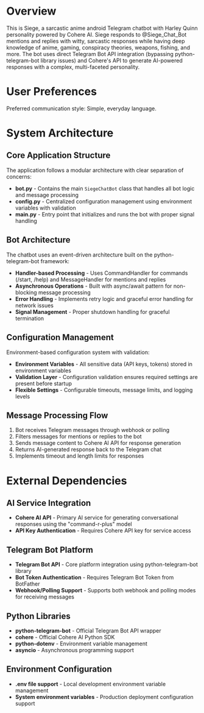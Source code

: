# Overview

This is Siege, a sarcastic anime android Telegram chatbot with Harley Quinn personality powered by Cohere AI. Siege responds to @Siege_Chat_Bot mentions and replies with witty, sarcastic responses while having deep knowledge of anime, gaming, conspiracy theories, weapons, fishing, and more. The bot uses direct Telegram Bot API integration (bypassing python-telegram-bot library issues) and Cohere's API to generate AI-powered responses with a complex, multi-faceted personality.

# User Preferences

Preferred communication style: Simple, everyday language.

# System Architecture

## Core Application Structure
The application follows a modular architecture with clear separation of concerns:

- **bot.py** - Contains the main `SiegeChatBot` class that handles all bot logic and message processing
- **config.py** - Centralized configuration management using environment variables with validation
- **main.py** - Entry point that initializes and runs the bot with proper signal handling

## Bot Architecture
The chatbot uses an event-driven architecture built on the python-telegram-bot framework:

- **Handler-based Processing** - Uses CommandHandler for commands (/start, /help) and MessageHandler for mentions and replies
- **Asynchronous Operations** - Built with async/await pattern for non-blocking message processing
- **Error Handling** - Implements retry logic and graceful error handling for network issues
- **Signal Management** - Proper shutdown handling for graceful termination

## Configuration Management
Environment-based configuration system with validation:

- **Environment Variables** - All sensitive data (API keys, tokens) stored in environment variables
- **Validation Layer** - Configuration validation ensures required settings are present before startup
- **Flexible Settings** - Configurable timeouts, message limits, and logging levels

## Message Processing Flow
1. Bot receives Telegram messages through webhook or polling
2. Filters messages for mentions or replies to the bot
3. Sends message content to Cohere AI API for response generation
4. Returns AI-generated response back to the Telegram chat
5. Implements timeout and length limits for responses

# External Dependencies

## AI Service Integration
- **Cohere AI API** - Primary AI service for generating conversational responses using the "command-r-plus" model
- **API Key Authentication** - Requires Cohere API key for service access

## Telegram Bot Platform
- **Telegram Bot API** - Core platform integration using python-telegram-bot library
- **Bot Token Authentication** - Requires Telegram Bot Token from BotFather
- **Webhook/Polling Support** - Supports both webhook and polling modes for receiving messages

## Python Libraries
- **python-telegram-bot** - Official Telegram Bot API wrapper
- **cohere** - Official Cohere AI Python SDK
- **python-dotenv** - Environment variable management
- **asyncio** - Asynchronous programming support

## Environment Configuration
- **.env file support** - Local development environment variable management
- **System environment variables** - Production deployment configuration support